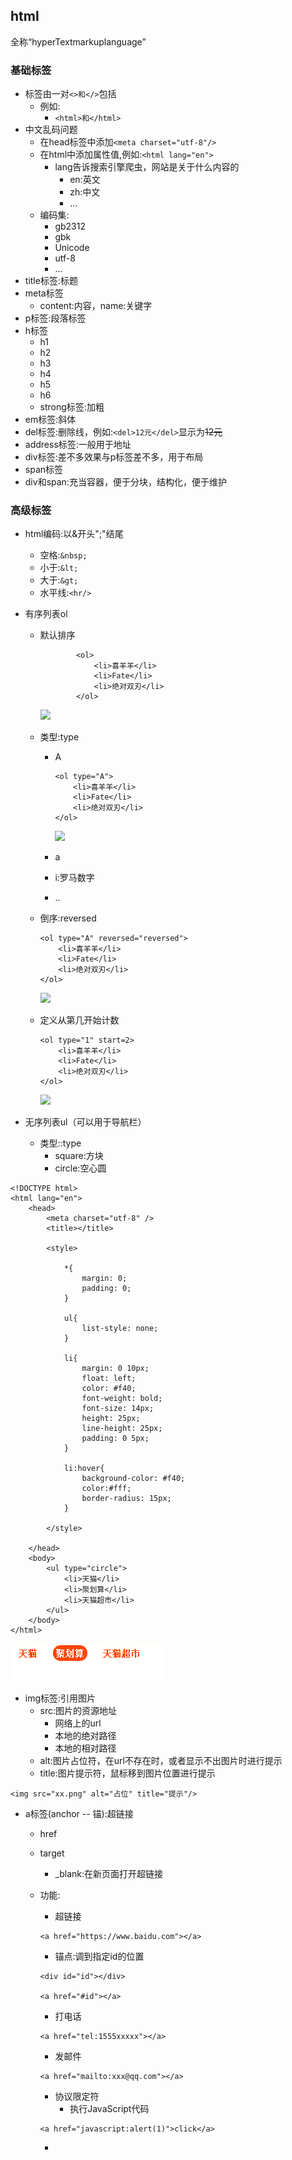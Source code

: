 ## html

全称“hyperTextmarkuplanguage”

### 基础标签

* 标签由一对`<>和</>`包括
  * 例如:
    * `<html>和</html>`
* 中文乱码问题
  * 在head标签中添加`<meta charset="utf-8"/>`
  * 在html中添加属性值,例如:`<html lang="en">`
    * lang告诉搜索引擎爬虫，网站是关于什么内容的
      * en:英文
      * zh:中文
      * ...
  * 编码集:
    * gb2312
    * gbk
    * Unicode
    * utf-8
    * ...
* title标签:标题
* meta标签
  * content:内容，name:关键字
* p标签:段落标签
* h标签
  * h1
  * h2
  * h3
  * h4
  * h5
  * h6
  * strong标签:加粗
* em标签:斜体
* del标签:删除线，例如:`<del>12元</del>`显示为~~12元~~
* address标签:一般用于地址
* div标签:差不多效果与p标签差不多，用于布局
* span标签
* div和span:充当容器，便于分块，结构化，便于维护

### 高级标签

* html编码:以&开头";"结尾
  * 空格:`&nbsp;`
  * 小于:`&lt;`
  * 大于:`&gt;`
  * 水平线:`<hr/>`
* 有序列表ol

  * 默认排序

    ```
            <ol>
                <li>喜羊羊</li>
                <li>Fate</li>
                <li>绝对双刃</li>
            </ol>
    ```

    ![](blob:file:///0acbc02f-d8f9-49bf-9344-3f9d5df9baa5)

  * 类型:type

    * A

      ```
      <ol type="A">
          <li>喜羊羊</li>
          <li>Fate</li>
          <li>绝对双刃</li>
      </ol>
      ```

      ![](blob:file:///3cc2650d-256a-444d-9efa-938d56359a71)

    * a

    * i:罗马数字

    * ..

  * 倒序:reversed

    ```
    <ol type="A" reversed="reversed">
        <li>喜羊羊</li>
        <li>Fate</li>
        <li>绝对双刃</li>
    </ol>
    ```

    ![](blob:file:///8d63f53f-3890-4313-9156-ebf204f157b9)

  * 定义从第几开始计数

    ```
    <ol type="1" start=2>
        <li>喜羊羊</li>
        <li>Fate</li>
        <li>绝对双刃</li>
    </ol>
    ```

    ![](blob:file:///76c502ae-54cc-48aa-a6af-00766546a035)

* 无序列表ul（可以用于导航栏）

  * 类型::type
    * square:方块
    * circle:空心圆

```
<!DOCTYPE html>
<html lang="en">
    <head>
        <meta charset="utf-8" />
        <title></title>

        <style>

            *{
                margin: 0;
                padding: 0;
            }

            ul{
                list-style: none;
            }

            li{
                margin: 0 10px;
                float: left;
                color: #f40;
                font-weight: bold;
                font-size: 14px;
                height: 25px;
                line-height: 25px;
                padding: 0 5px;
            }

            li:hover{
                background-color: #f40;
                color:#fff;
                border-radius: 15px;
            }

        </style>

    </head>
    <body>
        <ul type="circle">
            <li>天猫</li>
            <li>聚划算</li>
            <li>天猫超市</li>
        </ul>
    </body>
</html>
```

![](/assets/14.1.8-05.png)

* img标签:引用图片
  * src:图片的资源地址
    * 网络上的url
    * 本地的绝对路径
    * 本地的相对路径
  * alt:图片占位符，在url不存在时，或者显示不出图片时进行提示
  * title:图片提示符，鼠标移到图片位置进行提示

```
<img src="xx.png" alt="占位" title="提示"/>
```

* a标签\(anchor -- 锚\):超链接

  * href
  * target
    * \_blank:在新页面打开超链接
  * 功能:

    * 超链接

    ```
    <a href="https://www.baidu.com"></a>
    ```

    * 锚点:调到指定id的位置

    ```
    <div id="id"></div>

    <a href="#id"></a>
    ```

    * 打电话

    ```
    <a href="tel:1555xxxxx"></a>
    ```

    * 发邮件

    ```
    <a href="mailto:xxx@qq.com"></a>
    ```

    * 协议限定符
      * 执行JavaScript代码

    ```
    <a href="javascript:alert(1)">click</a>
    ```

    * 



